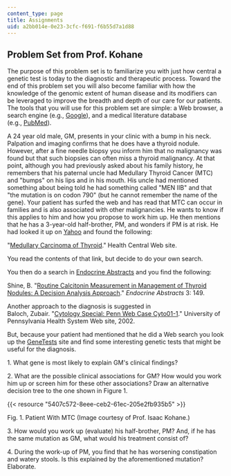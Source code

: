 ```yaml
---
content_type: page
title: Assignments
uid: a2bb014e-0e23-3cfc-f691-f6b55d7a1d88
---
```


Problem Set from Prof. Kohane
-----------------------------

The purpose of this problem set is to familiarize you with just how central a genetic test is today to the diagnostic and therapeutic process. Toward the end of this problem set you will also become familiar with how the knowledge of the genomic extent of human disease and its modifiers can be leveraged to improve the breadth and depth of our care for our patients. The tools that you will use for this problem set are simple: a Web browser, a search engine (e.g., [Google](http://www.google.com/)), and a medical literature database (e.g., [PubMed](http://ncbi.nlm.nih.gov/)).

A 24 year old male, GM, presents in your clinic with a bump in his neck. Palpation and imaging confirms that he does have a thyroid nodule. However, after a fine needle biopsy you inform him that no malignancy was found but that such biopsies can often miss a thyroid malignancy. At that point, although you had previously asked about his family history, he remembers that his paternal uncle had Medullary Thyroid Cancer (MTC) and "bumps" on his lips and in his mouth. His uncle had mentioned something about being told he had something called "MEN IIB" and that "the mutation is on codon 790" (but he cannot remember the name of the gene). Your patient has surfed the web and has read that MTC can occur in families and is also associated with other malignancies. He wants to know if this applies to him and how you propose to work him up. He then mentions that he has a 3-year-old half-brother, PM, and wonders if PM is at risk. He had looked it up on [Yahoo](http://www.yahoo.com/) and found the following:

"[Medullary Carcinoma of Thyroid](http://www.healthcentral.com/ency/408/000374.html)." Health Central Web site.

You read the contents of that link, but decide to do your own search.

You then do a search in [Endocrine Abstracts](http://www.endocrine-abstracts.org/) and you find the following:

Shine, B. "[Routine Calcitonin Measurement in Management of Thyroid Nodules: A Decision Analysis Approach](http://www.endocrine-abstracts.org/ea/0003/ea0003p149.htm)." _Endocrine Abstracts_ 3: 149.

Another approach to the diagnosis is suggested in  
Baloch, Zubair. "[Cytology Special: Penn Web Case Cyto01-1](http://pathology.uphs.upenn.edu/)." University of Pennsylvania Health System Web site, 2002.

But, because your patient had mentioned that he did a Web search you look up the [GeneTests](http://www.genetests.org/) site and find some interesting genetic tests that might be useful for the diagnosis.

1\. What gene is most likely to explain GM's clinical findings?

2\. What are the possible clinical associations for GM? How would you work him up or screen him for these other associations? Draw an alternative decision tree to the one shown in Figure 1.

{{< resource "5407c572-8eee-ceb2-61ec-205e2fb935b5" >}}

Fig. 1. Patient With MTC (Image courtesy of Prof. Isaac Kohane.)

3\. How would you work up (evaluate) his half-brother, PM? And, if he has the same mutation as GM, what would his treatment consist of?

4\. During the work-up of PM, you find that he has worsening constipation and watery stools. Is this explained by the aforementioned mutation? Elaborate.
